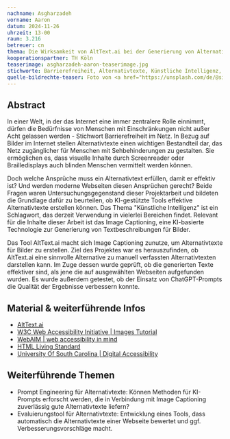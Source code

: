 ```yaml
---
nachname: Asgharzadeh
vorname: Aaron
datum: 2024-11-26
uhrzeit: 13-00
raum: 3.216
betreuer: cn
thema: Die Wirksamkeit von AltText.ai bei der Generierung von Alternativtexten in verschiedenen Anwendungsfällen
kooperationspartner: TH Köln
teaserimage: asgharzadeh-aaron-teaserimage.jpg
stichworte: Barrierefreiheit, Alternativtexte, Künstliche Intelligenz, AltText.ai, Image Captioning
quelle-bildrechte-teaser: Foto von <a href="https://unsplash.com/de/@sigmund">Sigmund</a> auf <a href="https://unsplash.com/de/fotos/person-die-braille-schreiber-verwendet-4MoIpDcSlr4">Unsplash</a>
---
```


## Abstract

In einer Welt, in der das Internet eine immer zentralere Rolle einnimmt, dürfen die Bedürfnisse von Menschen mit Einschränkungen nicht außer Acht gelassen werden - Stichwort Barrierefreiheit im Netz. In Bezug auf Bilder im Internet stellen Alternativtexte einen wichtigen Bestandteil dar, das Netz zugänglicher für Menschen mit Sehbehinderungen zu gestalten. Sie ermöglichen es, dass visuelle Inhalte durch Screenreader oder Brailledisplays auch blinden Menschen vermittelt werden können.

Doch welche Ansprüche muss ein Alternativtext erfüllen, damit er effektiv ist? Und werden moderne Webseiten diesen Ansprüchen gerecht? Beide Fragen waren Untersuchungsgegenstand dieser Projektarbeit und bildeten die Grundlage dafür zu beurteilen, ob KI-gestützte Tools effektive Alternativtexte erstellen können. Das Thema "Künstliche Intelligenz" ist ein Schlagwort, das derzeit Verwendung in vielerlei Bereichen findet. Relevant für die Inhalte dieser Arbeit ist das Image Captioning, eine KI-basierte Technologie zur Generierung von Textbeschreibungen für Bilder.

Das Tool AltText.ai macht sich Image Captioning zunutze, um Alternativtexte für Bilder zu erstellen. Ziel des Projektes war es herauszufinden, ob AltText.ai eine sinnvolle Alternative zu manuell verfassten Alternativtexten darstellen kann. Im Zuge dessen wurde geprüft, ob die generierten Texte effektiver sind, als jene die auf ausgewählten Webseiten aufgefunden wurden. Es wurde außerdem getestet, ob der Einsatz von ChatGPT-Prompts die Qualität der Ergebnisse verbessern konnte.

## Material & weiterführende Infos

- [AltText.ai](https://alttext.ai)
- [W3C Web Accessibility Initiative | Images Tutorial](https://www.w3.org/WAI/tutorials/images/)
- [WebAIM | web accessibility in mind](https://webaim.org/techniques/alttext/)
- [HTML Living Standard](https://html.spec.whatwg.org/multipage/images.html#alt)
- [University Of South Carolina | Digital Accessibility](https://sc.edu/about/offices_and_divisions/digital-accessibility/toolbox/best_practices/alternative_text/)

## Weiterführende Themen

- Prompt Engineering für Alternativtexte: Können Methoden für KI-Prompts erforscht werden, die in Verbindung mit Image Captioning zuverlässig gute Alternativtexte liefern?
- Evaluierungstool für Alternativtexte: Entwicklung eines Tools, dass automatisch die Alternativtexte einer Webseite bewertet und ggf. Verbesserungsvorschläge macht.
